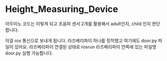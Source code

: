 # Height_Measuring_Device

아두이노 코드는 이렇게 되고 초음파 센서 2개를 활용해서 adult인지, child 인지 판단합니다.

이걸 ros 통신으로 보내게 됩니다. 
라즈베리파이 하나를 장착했고 여기에도 door.py 파일이 있어요.
라즈베리파이 연결된 상태로 rosrun 라즈베리파이 안쪽에 있는 파일명 door.py 실행 가능합니다.
